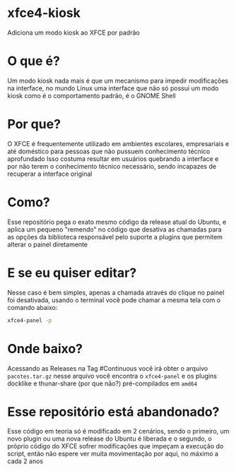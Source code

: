 # xfce4-kiosk
Adiciona um modo kiosk ao XFCE por padrão

# O que é?

Um modo kiosk nada mais é que um mecanismo para impedir modificações na interface, no mundo Linux uma interface que não só possui um modo kiosk como é o comportamento padrão, é o GNOME Shell

# Por que?

O XFCE é frequentemente utilizado em ambientes escolares, empresariais e até doméstico para pessoas que não pussuem conhecimento técnico aprofundado
Isso costuma resultar em usuários quebrando a interface e por não terem o conhecimento técnico necessário, sendo incapazes de recuperar a interface original

# Como?

Esse repositório pega o exato mesmo código da release atual do Ubuntu, e aplica um pequeno "remendo" no código que desativa as chamadas para as opções da biblioteca responsável pelo suporte a plugins que permitem alterar o painel diretamente

# E se eu quiser editar?

Nesse caso é bem simples, apenas a chamada através do clique no painel foi desativada, usando o terminal você pode chamar a mesma tela com o comando abaixo:

```bash
xfce4-panel -p
```

# Onde baixo?

Acessando as Releases na Tag #Continuous você irá obter o arquivo `pacotes.tar.gz` nesse arquivo você encontra o `xfce4-panel` e os plugins docklike e thunar-share (por que não?) pré-compilados em `amd64`

# Esse repositório está abandonado?

Esse código em teoria só é modificado em 2 cenários, sendo o primeiro, um novo plugin ou uma nova release do Ubuntu é liberada e o segundo, o próprio código do XFCE sofrer modificações que impeçam a execução do script, então não espere ver muita movimentação por aqui, no máximo a cada 2 anos
